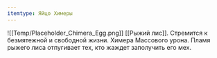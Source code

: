 ```yaml
---
itemtype: Яйцо Химеры
---
```

![[Temp/Placeholder_Chimera_Egg.png]]
[[Рыжий лис]]. Стремится к безмятежной и свободной жизни. Химера Массового урона. Пламя рыжего лиса отпугивает тех, кто жаждет заполучить его мех.
